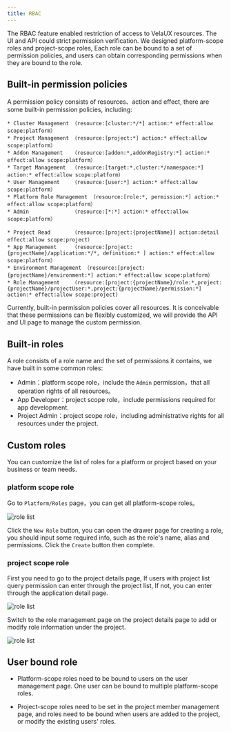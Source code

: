 ```yaml
---
title: RBAC 
---
```


The RBAC feature enabled restriction of access to VelaUX resources. The UI and API could strict permission verification. We designed platform-scope roles and project-scope roles, Each role can be bound to a set of permission policies, and users can obtain corresponding permissions when they are bound to the role.

## Built-in permission policies

A permission policy consists of resources、action and effect, there are some built-in permission policies, including:

```
* Cluster Management （resource:[cluster:*/*] action:* effect:allow scope:platform）
* Project Management （resource:[project:*] action:* effect:allow scope:platform）
* Addon Management   （resource:[addon:*,addonRegistry:*] action:* effect:allow scope:platform）
* Target Management  （resource:[target:*,cluster:*/namespace:*] action:* effect:allow scope:platform）
* User Management    （resource:[user:*] action:* effect:allow scope:platform）
* Platform Role Management （resource:[role:*, permission:*] action:* effect:allow scope:platform）
* Admin              （resource:[*:*] action:* effect:allow scope:platform）

* Project Read       （resource:[project:{projectName}] action:detail effect:allow scope:project）
* App Management     （resource:[project:{projectName}/application:*/*, definition:* ] action:* effect:allow scope:platform）
* Environment Management （resource:[project:{projectName}/environment:*] action:* effect:allow scope:platform）
* Role Management    （resource:[project:{projectName}/role:*,project:{projectName}/projectUser:*,project:{projectName}/permission:*] action:* effect:allow scope:project)
```

Currently, built-in permission policies cover all resources. It is conceivable that these permissions can be flexibly customized, we will provide the API and UI page to manage the custom permission.

## Built-in roles

A role consists of a role name and the set of permissions it contains, we have built in some common roles:

* Admin：platform scope role，include the `Admin` permission，that all operation rights of all resources。
* App Developer：project scope role，include permissions required for app development.
* Project Admin：project scope role，including administrative rights for all resources under the project.

## Custom roles

You can customize the list of roles for a platform or project based on your business or team needs.

### platform scope role

Go to `Platform/Roles` page，you can get all platform-scope roles。

![role list](https://static.kubevela.net/images/1.3/role-dashboard.jpg)

Click the `New Role` button, you can open the drawer page for creating a role, you should input some required info, such as the role's name, alias and permissions. Click the `Create` button then complete.

### project scope role

First you need to go to the project details page, If users with project list query permission can enter through the project list, If not, you can enter through the application detail page.

![role list](https://static.kubevela.net/images/1.3/project-dashboard.jpg)

Switch to the role management page on the project details page to add or modify role information under the project.

![role list](https://static.kubevela.net/images/1.3/project-role.jpg)

## User bound role

* Platform-scope roles need to be bound to users on the user management page. One user can be bound to multiple platform-scope roles.

* Project-scope roles need to be set in the project member management page, and roles need to be bound when users are added to the project, or modify the existing users' roles.
